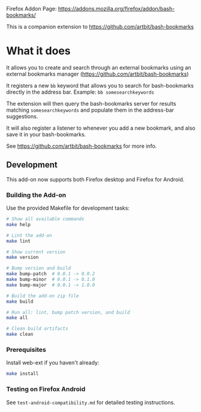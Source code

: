 Firefox Addon Page: https://addons.mozilla.org/firefox/addon/bash-bookmarks/

This is a companion extension to https://github.com/artbit/bash-bookmarks

# What it does

It allows you to create and search through an external bookmarks using an external bookmarks manager (https://github.com/artbit/bash-bookmarks)

It registers a new `bb` keyword that allows you to search for bash-bookmarks directly in the address bar.
Example: `bb somesearchkeywords`

The extension will then query the bash-bookmarks server for results matching `somesearchkeywords` and populate them in the address-bar suggestions.

It will also register a listener to whenever you add a new bookmark, and also save it in your bash-bookmarks.

See https://github.com/artbit/bash-bookmarks for more info.

## Development

This add-on now supports both Firefox desktop and Firefox for Android.

### Building the Add-on

Use the provided Makefile for development tasks:

```bash
# Show all available commands
make help

# Lint the add-on
make lint

# Show current version
make version

# Bump version and build
make bump-patch  # 0.0.1 -> 0.0.2
make bump-minor  # 0.0.1 -> 0.1.0
make bump-major  # 0.0.1 -> 1.0.0

# Build the add-on zip file
make build

# Run all: lint, bump patch version, and build
make all

# Clean build artifacts
make clean
```

### Prerequisites

Install web-ext if you haven't already:
```bash
make install
```

### Testing on Firefox Android

See `test-android-compatibility.md` for detailed testing instructions.
